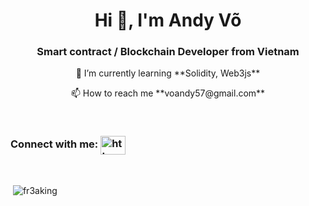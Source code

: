 <h1 align="center">Hi 👋, I'm Andy Võ</h1>

<h3 align="center">Smart contract / Blockchain Developer from Vietnam<i class="flag flag-vietnam"></i></h3>
<p align="center">🌱 I’m currently learning **Solidity, Web3js** </p>
<p align="center">📫 How to reach me **voandy57@gmail.com** </p>

<br/>
<h3 align="left">Connect with me: <a href="https://linkedin.com/in/https://www.linkedin.com/in/andyvo111/" target="blank"><img align="center" src="https://raw.githubusercontent.com/rahuldkjain/github-profile-readme-generator/master/src/images/icons/Social/linked-in-alt.svg" alt="https://www.linkedin.com/in/andyvo111/" height="30" width="40" /></a></h3>
</p>
<br/>
<p>&nbsp;<img align="center" src="https://github-readme-stats.vercel.app/api?username=fr3aking&show_icons=true&locale=en" alt="fr3aking" /></p>

